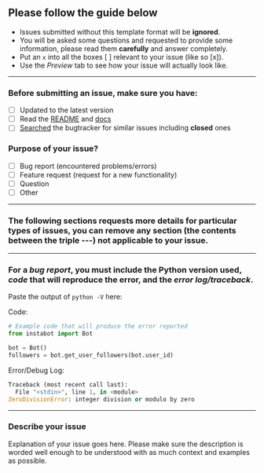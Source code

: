 ## Please follow the guide below

- Issues submitted without this template format will be **ignored**.
- You will be asked some questions and requested to provide some information, please read them **carefully** and answer completely.
- Put an `x` into all the boxes [ ] relevant to your issue (like so [x]).
- Use the *Preview* tab to see how your issue will actually look like.

---

### Before submitting an issue, make sure you have:
- [ ] Updated to the latest version
- [ ] Read the [README](https://github.com/instagrambot/instabot/blob/master/README.md) and [docs](https://github.com/instagrambot/instabot/tree/master/docs)
- [ ] [Searched](https://github.com/instagrambot/instabot/search?type=Issues) the bugtracker for similar issues including **closed** ones

### Purpose of your issue?
- [ ] Bug report (encountered problems/errors)
- [ ] Feature request (request for a new functionality)
- [ ] Question
- [ ] Other

---

### The following sections requests more details for particular types of issues, you can remove any section (the contents between the triple ---) not applicable to your issue.

---

### For a *bug report*, you **must** include the Python version used, *code* that will reproduce the error, and the *error log/traceback*.

Paste the output of ``python -V`` here:

Code:

```python
# Example code that will produce the error reported
from instabot import Bot

bot = Bot()
followers = bot.get_user_followers(bot.user_id)
```

Error/Debug Log:

```python
Traceback (most recent call last):
  File "<stdin>", line 1, in <module>
ZeroDivisionError: integer division or modulo by zero
```


---

### Describe your issue

Explanation of your issue goes here. Please make sure the description is worded well enough to be understood with as much context and examples as possible.
